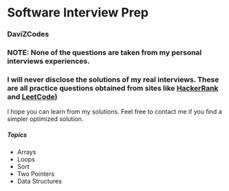 # Software Interview Prep
### DaviZCodes

### NOTE: None of the questions are taken from my personal interviews experiences. 
### I will never disclose the solutions of my real interviews. These are all practice questions obtained from sites like [HackerRank](https://www.hackerrank.com/dashboard) and [LeetCode](https://leetcode.com))

I hope you can learn from my solutions. Feel free to contact me if you find a simpler optimized solution. 

##### Topics
+ Arrays
+ Loops
+ Sort
+ Two Pointers
+ Data Structures

